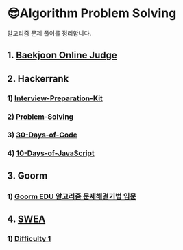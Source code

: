 # 😎Algorithm Problem Solving
알고리즘 문제 풀이를 정리합니다.

## 1. [Baekjoon Online Judge](BOJ)

## 2. Hackerrank
### 1) [Interview-Preparation-Kit](Hackerrank/Interview-Preparation-Kit)
### 2) [Problem-Solving](Hackerrank/Problem-Solving)
### 3) [30-Days-of-Code](Hackerrank/30-Days-of-Code)
### 4) [10-Days-of-JavaScript](Hackerrank/10-Days-of-JavaScript)

## 3. Goorm
### 1) [Goorm EDU 알고리즘 문제해결기법 입문](Goorm/Introduction-To-Algorithm)

## 4. [SWEA](SWEA)
### 1) [Difficulty 1](SWEA/D1)
